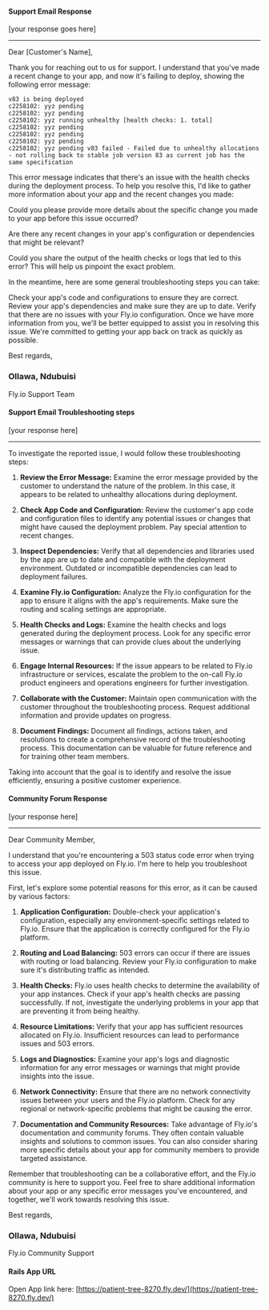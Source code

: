 #### Support Email Response

[your response goes here]

---

Dear [Customer's Name],

Thank you for reaching out to us for support. I understand that you've made a recent change to your app, and now it's failing to deploy, showing the following error message:

```vbnet
v83 is being deployed 
c2258102: yyz pending 
c2258102: yyz pending 
c2258102: yyz running unhealthy [health checks: 1. total] 
c2258102: yyz pending 
c2258102: yyz pending 
c2258102: yyz pending 
c2258102: yyz pending v83 failed - Failed due to unhealthy allocations - not rolling back to stable job version 83 as current job has the same specification

```


This error message indicates that there's an issue with the health checks during the deployment process. To help you resolve this, I'd like to gather more information about your app and the recent changes you made:

Could you please provide more details about the specific change you made to your app before this issue occurred?

Are there any recent changes in your app's configuration or dependencies that might be relevant?

Could you share the output of the health checks or logs that led to this error? This will help us pinpoint the exact problem.

In the meantime, here are some general troubleshooting steps you can take:

Check your app's code and configurations to ensure they are correct.
Review your app's dependencies and make sure they are up to date.
Verify that there are no issues with your Fly.io configuration.
Once we have more information from you, we'll be better equipped to assist you in resolving this issue. We're committed to getting your app back on track as quickly as possible.

Best regards,
### Ollawa, Ndubuisi
Fly.io Support Team




#### Support Email Troubleshooting steps

[your response here]

---
To investigate the reported issue, I would follow these troubleshooting steps:

1. **Review the Error Message:** Examine the error message provided by the customer to understand the nature of the problem. In this case, it appears to be related to unhealthy allocations during deployment.

1. **Check App Code and Configuration:** Review the customer's app code and configuration files to identify any potential issues or changes that might have caused the deployment problem. Pay special attention to recent changes.

1. **Inspect Dependencies:** Verify that all dependencies and libraries used by the app are up to date and compatible with the deployment environment. Outdated or incompatible dependencies can lead to deployment failures.

1. **Examine Fly.io Configuration:** Analyze the Fly.io configuration for the app to ensure it aligns with the app's requirements. Make sure the routing and scaling settings are appropriate.

1. **Health Checks and Logs:** Examine the health checks and logs generated during the deployment process. Look for any specific error messages or warnings that can provide clues about the underlying issue.

1. **Engage Internal Resources:** If the issue appears to be related to Fly.io infrastructure or services, escalate the problem to the on-call Fly.io product engineers and operations engineers for further investigation.

1. **Collaborate with the Customer:** Maintain open communication with the customer throughout the troubleshooting process. Request additional information and provide updates on progress.

1. **Document Findings:** Document all findings, actions taken, and resolutions to create a comprehensive record of the troubleshooting process. This documentation can be valuable for future reference and for training other team members.

Taking into account that the goal is to identify and resolve the issue efficiently, ensuring a positive customer experience.



#### Community Forum Response

[your response here]

---

Dear Community Member,

I understand that you're encountering a 503 status code error when trying to access your app deployed on Fly.io. I'm here to help you troubleshoot this issue.

First, let's explore some potential reasons for this error, as it can be caused by various factors:

1. **Application Configuration:** Double-check your application's configuration, especially any environment-specific settings related to Fly.io. Ensure that the application is correctly configured for the Fly.io platform.

1. **Routing and Load Balancing:** 503 errors can occur if there are issues with routing or load balancing. Review your Fly.io configuration to make sure it's distributing traffic as intended.

1. **Health Checks:** Fly.io uses health checks to determine the availability of your app instances. Check if your app's health checks are passing successfully. If not, investigate the underlying problems in your app that are preventing it from being healthy.

1. **Resource Limitations:** Verify that your app has sufficient resources allocated on Fly.io. Insufficient resources can lead to performance issues and 503 errors.

1. **Logs and Diagnostics:** Examine your app's logs and diagnostic information for any error messages or warnings that might provide insights into the issue.

1. **Network Connectivity:** Ensure that there are no network connectivity issues between your users and the Fly.io platform. Check for any regional or network-specific problems that might be causing the error.

1. **Documentation and Community Resources:** Take advantage of Fly.io's documentation and community forums. They often contain valuable insights and solutions to common issues. You can also consider sharing more specific details about your app for community members to provide targeted assistance.

Remember that troubleshooting can be a collaborative effort, and the Fly.io community is here to support you. Feel free to share additional information about your app or any specific error messages you've encountered, and together, we'll work towards resolving this issue.

Best regards,
### Ollawa, Ndubuisi
Fly.io Community Support


#### Rails App URL

Open App link here: [https://patient-tree-8270.fly.dev/](https://patient-tree-8270.fly.dev/)